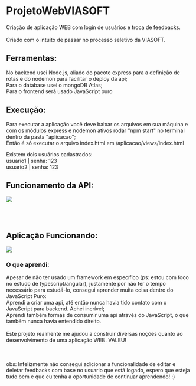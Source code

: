 # ProjetoWebVIASOFT

Criação de aplicação WEB com login de usuários e troca de feedbacks.<br>
<br>
Criado com o intuito de passar no processo seletivo da VIASOFT.<br>

## Ferramentas:
No backend usei Node.js, aliado do pacote express para a definição de rotas e do nodemon para facilitar o deploy da api;<br>
Para o database usei o mongoDB Atlas;<br>
Para o frontend será usado JavaScript puro<br>

## Execução:
Para executar a aplicação você deve baixar os arquivos em sua máquina e com os módulos express e nodemon ativos rodar "npm start" no terminal dentro da pasta "aplicacao";<br>
Então é só executar o arquivo index.html em /aplicacao/views/index.html <br>

Existem dois usuários cadastrados: <br>
usuario1 | senha: 123 <br>
usuario2 | senha: 123 <br>


## Funcionamento da API:

<img src="./aplicacao/src/assets/toReadMe/API.gif">

<br><br>

## Aplicação Funcionando:

<img src="./aplicacao/src/assets/toReadMe/demonstracaoAplicacao.gif">

### O que aprendi:

Apesar de não ter usado um framework em específico (ps: estou com foco no estudo de typescript/angular), justamente por não ter o tempo necessário para estudá-lo, consegui aprender muita coisa dentro do JavaScript Puro: <br>
Aprendi a criar uma api, até então nunca havia tido contato com o JavaScript para backend. Achei incrível;<br>
Aprendi também formas de consumir uma api através do JavaScript, o que também nunca havia entendido direito.
<br><br>
Este projeto realmente me ajudou a construir diversas noções quanto ao desenvolvimento de uma aplicação WEB. VALEU!

<br><br>
obs: Infelizmente não consegui adicionar a funcionalidade de editar e deletar feedbacks com base no usuario que está logado, espero que esteja tudo bem e que eu tenha a oportunidade de continuar aprendendo! :)

